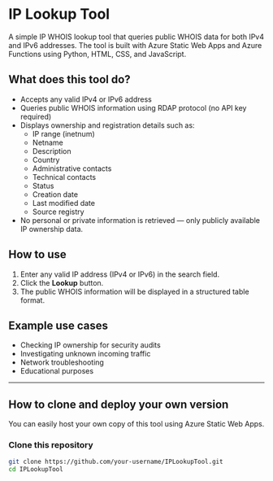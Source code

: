 # IP Lookup Tool

A simple IP WHOIS lookup tool that queries public WHOIS data for both IPv4 and IPv6 addresses. The tool is built with Azure Static Web Apps and Azure Functions using Python, HTML, CSS, and JavaScript.

## What does this tool do?

- Accepts any valid IPv4 or IPv6 address
- Queries public WHOIS information using RDAP protocol (no API key required)
- Displays ownership and registration details such as:
  - IP range (inetnum)
  - Netname
  - Description
  - Country
  - Administrative contacts
  - Technical contacts
  - Status
  - Creation date
  - Last modified date
  - Source registry
- No personal or private information is retrieved — only publicly available IP ownership data.

## How to use

1. Enter any valid IP address (IPv4 or IPv6) in the search field.
2. Click the **Lookup** button.
3. The public WHOIS information will be displayed in a structured table format.

## Example use cases

- Checking IP ownership for security audits
- Investigating unknown incoming traffic
- Network troubleshooting
- Educational purposes

---

## How to clone and deploy your own version

You can easily host your own copy of this tool using Azure Static Web Apps.

### Clone this repository

```bash
git clone https://github.com/your-username/IPLookupTool.git
cd IPLookupTool
